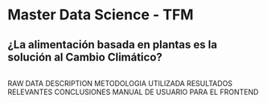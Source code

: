 # Master Data Science - TFM
## ¿La alimentación basada en plantas es la solución al Cambio Climático?

```INTRODUCCIÓN
```

RAW DATA DESCRIPTION
METODOLOGIA UTILIZADA
RESULTADOS RELEVANTES
CONCLUSIONES
MANUAL DE USUARIO PARA EL FRONTEND
